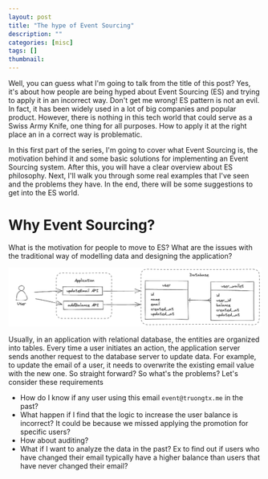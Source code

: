 ```yaml
---
layout: post
title: "The hype of Event Sourcing"
description: ""
categories: [misc]
tags: []
thumbnail:
---
```


Well, you can guess what I'm going to talk from the title of this post? Yes, it's about how people
are being hyped about Event Sourcing (ES) and trying to apply it in an incorrect way. Don't get me
wrong! ES pattern is not an evil. In fact, it has been widely used in a lot of big companies and
popular product. However, there is nothing in this tech world that could serve as a Swiss Army
Knife, one thing for all purposes. How to apply it at the right place an in a correct way is
problematic.

In this first part of the series, I'm going to cover what Event Sourcing is, the motivation behind it and
some basic solutions for implementing an Event Sourcing system. After this, you will have a clear
overview about ES philosophy. Next, I'll walk you through some real examples that I've seen and the
problems they have. In the end, there will be some suggestions to get into the ES world.

# Why Event Sourcing?

What is the motivation for people to move to ES? What are the issues with the traditional way of
modelling data and designing the application?

![Traditional Application](/files/2023-09-25-es-hype/traditional.png)

Usually, in an application with relational database, the entities are organized into tables. Every
time a user initiates an action, the application server sends another request to the database
server to update data. For example, to update the email of a user, it needs to overwrite the
existing email value with the new one. So straight forward? So what's the problems? Let's consider
these requirements

- How do I know if any user using this email `event@truongtx.me` in the past?
- What happen if I find that the logic to increase the user balance is incorrect? It could be
because we missed applying the promotion for specific users?
- How about auditing?
- What if I want to analyze the data in the past? Ex to find out if users who have changed their
email typically have a higher balance than users that have never changed their email?